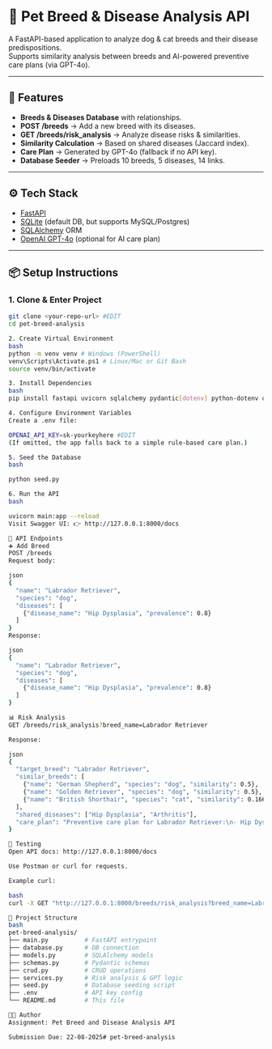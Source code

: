 # 🐾 Pet Breed & Disease Analysis API

A FastAPI-based application to analyze dog & cat breeds and their disease predispositions.  
Supports similarity analysis between breeds and AI-powered preventive care plans (via GPT-4o).

---

## 🚀 Features
- **Breeds & Diseases Database** with relationships.
- **POST /breeds** → Add a new breed with its diseases.
- **GET /breeds/risk_analysis** → Analyze disease risks & similarities.
- **Similarity Calculation** → Based on shared diseases (Jaccard index).
- **Care Plan** → Generated by GPT-4o (fallback if no API key).
- **Database Seeder** → Preloads 10 breeds, 5 diseases, 14 links.

---

## ⚙️ Tech Stack
- [FastAPI](https://fastapi.tiangolo.com/)  
- [SQLite](https://www.sqlite.org/) (default DB, but supports MySQL/Postgres)  
- [SQLAlchemy](https://www.sqlalchemy.org/) ORM  
- [OpenAI GPT-4o](https://platform.openai.com/) (optional for AI care plan)  

---

## 📦 Setup Instructions

### 1. Clone & Enter Project
```bash
git clone <your-repo-url> #EDIT
cd pet-breed-analysis

2. Create Virtual Environment
bash
python -m venv venv # Windows (PowerShell)
venv\Scripts\Activate.ps1 # Linux/Mac or Git Bash
source venv/bin/activate

3. Install Dependencies
bash
pip install fastapi uvicorn sqlalchemy pydantic[dotenv] python-dotenv openai

4. Configure Environment Variables
Create a .env file:

OPENAI_API_KEY=sk-yourkeyhere #EDIT
(If omitted, the app falls back to a simple rule-based care plan.)

5. Seed the Database
bash

python seed.py

6. Run the API
bash

uvicorn main:app --reload
Visit Swagger UI: 👉 http://127.0.0.1:8000/docs

📌 API Endpoints
➕ Add Breed
POST /breeds
Request body:

json
{
  "name": "Labrador Retriever",
  "species": "dog",
  "diseases": [
    {"disease_name": "Hip Dysplasia", "prevalence": 0.8}
  ]
}
Response:

json
{
  "name": "Labrador Retriever",
  "species": "dog",
  "diseases": [
    {"disease_name": "Hip Dysplasia", "prevalence": 0.8}
  ]
}

📊 Risk Analysis
GET /breeds/risk_analysis?breed_name=Labrador Retriever

Response:

json
{
  "target_breed": "Labrador Retriever",
  "similar_breeds": [
    {"name": "German Shepherd", "species": "dog", "similarity": 0.5},
    {"name": "Golden Retriever", "species": "dog", "similarity": 0.5},
    {"name": "British Shorthair", "species": "cat", "similarity": 0.1667}
  ],
  "shared_diseases": ["Hip Dysplasia", "Arthritis"],
  "care_plan": "Preventive care plan for Labrador Retriever:\n- Hip Dysplasia: monitor joints..."
}

🧪 Testing
Open API docs: http://127.0.0.1:8000/docs

Use Postman or curl for requests.

Example curl:

bash
curl -X GET "http://127.0.0.1:8000/breeds/risk_analysis?breed_name=Labrador Retriever"

📂 Project Structure
bash
pet-breed-analysis/
├── main.py          # FastAPI entrypoint
├── database.py      # DB connection
├── models.py        # SQLAlchemy models
├── schemas.py       # Pydantic schemas
├── crud.py          # CRUD operations
├── services.py      # Risk analysis & GPT logic
├── seed.py          # Database seeding script
├── .env             # API key config
└── README.md        # This file

👨‍💻 Author
Assignment: Pet Breed and Disease Analysis API

Submission Due: 22-08-2025#   p e t - b r e e d - a n a l y s i s  
 